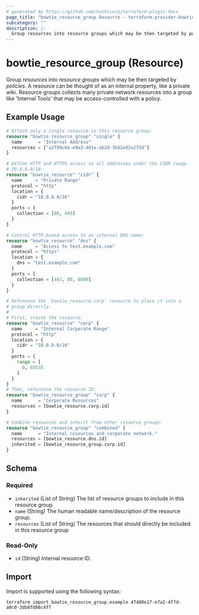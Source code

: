 ```yaml
---
# generated by https://github.com/hashicorp/terraform-plugin-docs
page_title: "bowtie_resource_group Resource - terraform-provider-bowtie"
subcategory: ""
description: |-
  Group resources into resource groups which may be then targeted by policies. A resource can be thought of as an internal property, like a private wiki. Resource groups collects many private network resources into a group like 'Internal Tools' that may be access-controlled with a policy.
---
```


# bowtie_resource_group (Resource)

Group *resources* into *resource groups* which may be then targeted by *policies*. A resource can be thought of as an internal property, like a private wiki. Resource groups collects many private network resources into a group like 'Internal Tools' that may be access-controlled with a policy.

## Example Usage

```terraform
# Attach only a single resource to this resource group:
resource "bowtie_resource_group" "single" {
  name      = "Internal Address"
  resources = ["a2f99c6e-e9a2-401e-ab2d-3b62e02a2f5d"]
}

# Define HTTP and HTTPS access to all addresses under the CIDR range
# 10.0.0.0/16:
resource "bowtie_resource" "cidr" {
  name     = "Private Range"
  protocol = "http"
  location = {
    cidr = "10.0.0.0/16"
  }
  ports = {
    collection = [80, 443]
  }
}

# Control HTTP-based access to an internal DNS name:
resource "bowtie_resource" "dns" {
  name     = "Access to test.example.com"
  protocol = "https"
  location = {
    dns = "test.example.com"
  }
  ports = {
    collection = [443, 80, 8080]
  }
}

# Reference the `bowtie_resource.corp` resource to place it into a
# group directly.
#
# First, create the resource:
resource "bowtie_resource" "corp" {
  name     = "Internal Corporate Range"
  protocol = "http"
  location = {
    cidr = "10.0.0.0/16"
  }
  ports = {
    range = [
      0, 65535
    ]
  }
}
# Then, reference the resource ID:
resource "bowtie_resource_group" "corp" {
  name      = "Corporate Resources"
  resources = [bowtie_resource.corp.id]
}

# Combine resources and inherit from other resource groups:
resource "bowtie_resource_group" "combined" {
  name      = "Internal resources and corporate network."
  resources = [bowtie_resource.dns.id]
  inherited = [bowtie_resource_group.corp.id]
}
```

<!-- schema generated by tfplugindocs -->
## Schema

### Required

- `inherited` (List of String) The list of resource groups to include in this resource group
- `name` (String) The human readable name/description of the resource group.
- `resources` (List of String) The resources that should directly be included in this resource group

### Read-Only

- `id` (String) Internal resource ID.

## Import

Import is supported using the following syntax:

```shell
terraform import bowtie_resource_group.example 47480e17-e7a2-4f7d-a0c0-3db8fd86c4ff
```
